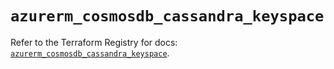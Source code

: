 # `azurerm_cosmosdb_cassandra_keyspace`

Refer to the Terraform Registry for docs: [`azurerm_cosmosdb_cassandra_keyspace`](https://registry.terraform.io/providers/hashicorp/azurerm/4.8.0/docs/resources/cosmosdb_cassandra_keyspace).
